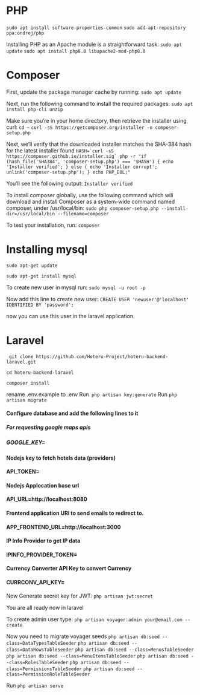 # PHP
```sudo apt install software-properties-common```
```sudo add-apt-repository ppa:ondrej/php```

Installing PHP as an Apache module is a straightforward task:
```sudo apt update```
```sudo apt install php8.0 libapache2-mod-php8.0```

# Composer
First, update the package manager cache by running:
```sudo apt update```

Next, run the following command to install the required packages:
```sudo apt install php-cli unzip```

Make sure you’re in your home directory, then retrieve the installer using curl:
```cd ~```
```curl -sS https://getcomposer.org/installer -o composer-setup.php```


Next, we’ll verify that the downloaded installer matches the SHA-384 hash for the latest installer found
```HASH=`curl -sS https://composer.github.io/installer.sig`
php -r "if (hash_file('SHA384', 'composer-setup.php') === '$HASH') { echo 'Installer verified'; } else { echo 'Installer corrupt'; unlink('composer-setup.php'); } echo PHP_EOL;"```

You’ll see the following output:
```Installer verified```


To install composer globally, use the following command which will download and install Composer as a system-wide command named composer, under /usr/local/bin:
```sudo php composer-setup.php --install-dir=/usr/local/bin --filename=composer```


To test your installation, run:
```composer```

# Installing mysql

```sudo apt-get update```

```sudo apt-get install mysql```

To create new user in mysql run:
```sudo mysql -u root -p```

Now add this line to create new user:
```CREATE USER 'newuser'@'localhost' IDENTIFIED BY 'password';```

now you can use this user in the laravel application.


# Laravel
``` git clone https://github.com/Hoteru-Project/hoteru-backend-laravel.git```

```cd hoteru-backend-laravel```

```composer install```

rename .env.example to .env
Run``` php artisan key:generate```
Run ```php artisan migrate```

#### Configure database and add the following lines to it
##### For requesting google maps apis
##### GOOGLE_KEY=
#### Nodejs key to fetch hotels data (providers)
#### API_TOKEN=
#### Nodejs Applocation base url
#### API_URL=http://localhost:8080
#### Frontend application URI to send emails to redirect to.
#### APP_FRONTEND_URL=http://localhost:3000


#### IP Info Provider to get IP data
#### IPINFO_PROVIDER_TOKEN=

#### Currency Converter API Key to convert Currency
#### CURRCONV_API_KEY=

Now Generate secret key for JWT:
```php artisan jwt:secret```

You are all ready now in laravel

To create admin user type:
```php artisan voyager:admin your@email.com --create```


Now you need to migrate voyager seeds
```php artisan db:seed --class=DataTypesTableSeeder```
```php artisan db:seed --class=DataRowsTableSeeder```
```php artisan db:seed --class=MenusTableSeeder```
```php artisan db:seed --class=MenuItemsTableSeeder```
```php artisan db:seed --class=RolesTableSeeder```
```php artisan db:seed --class=PermissionsTableSeeder```
```php artisan db:seed --class=PermissionRoleTableSeeder```

Run ```php artisan serve```

